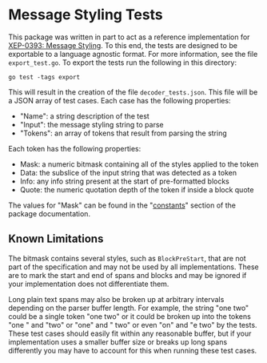 # Message Styling Tests

This package was written in part to act as a reference implementation for
[XEP-0393: Message Styling].
To this end, the tests are designed to be exportable to a language agnostic
format.
For more information, see the file `export_test.go`.
To export the tests run the following in this directory:

    go test -tags export

This will result in the creation of the file `decoder_tests.json`.
This file will be a JSON array of test cases.
Each case has the following properties:

- "Name": a string description of the test
- "Input": the message styling string to parse
- "Tokens": an array of tokens that result from parsing the string

Each token has the following properties:

- Mask: a numeric bitmask containing all of the styles applied to the token
- Data: the subslice of the input string that was detected as a token
- Info: any info string present at the start of pre-formatted blocks
- Quote: the numeric quotation depth of the token if inside a block quote

The values for "Mask" can be found in the "[constants]" section of the package
documentation.

## Known Limitations

The bitmask contains several styles, such as `BlockPreStart`, that are not part
of the specification and may not be used by all implementations.
These are to mark the start and end of spans and blocks and may be ignored if
your implementation does not differentiate them.

Long plain text spans may also be broken up at arbitrary intervals depending on
the parser buffer length.
For example, the string "one two" could be a single token "one two" or it could
be broken up into the tokens "one " and "two" or "one" and " two" or even "on"
and "e two" by the tests.
These test cases should easily fit within any reasonable buffer, but if your
implementation uses a smaller buffer size or breaks up long spans differently
you may have to account for this when running these test cases.

[XEP-0393: Message Styling]: https://xmpp.org/extensions/xep-0393.html
[constants]: https://pkg.go.dev/github.com/kamrankamilli/xmpp/styling#pkg-constants
